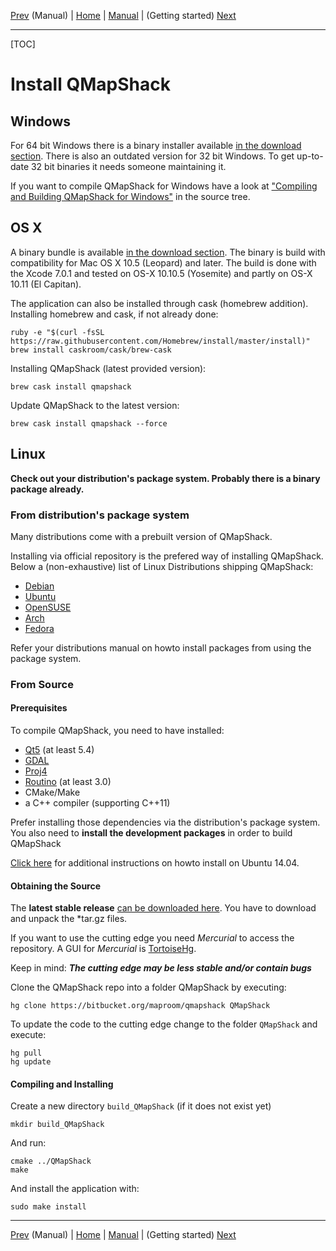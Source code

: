 [Prev](DocMain) (Manual) | [Home](Home) | [Manual](DocMain) | (Getting started) [Next](DocGettingStarted)
- - -

[TOC]

# Install QMapShack

## Windows

For 64 bit Windows there is a binary installer available [in the download section](https://bitbucket.org/maproom/qmapshack/downloads).
There is also an outdated version for 32 bit Windows. To get up-to-date 32 bit binaries it needs someone maintaining it.

If you want to compile QMapShack for Windows have a look at ["Compiling and Building QMapShack for Windows"](BuildWindowsVisualStudio) in the source tree.

## OS X

A binary bundle is available [in the download section](https://bitbucket.org/maproom/qmapshack/downloads).
The binary is build with compatibility for Mac OS X 10.5 (Leopard) and later. The build is done with the Xcode 7.0.1 and tested on OS-X 10.10.5 (Yosemite) and partly on OS-X 10.11 (El Capitan).

The application can also be installed through cask (homebrew addition).
Installing homebrew and cask, if not already done: 

    ruby -e "$(curl -fsSL https://raw.githubusercontent.com/Homebrew/install/master/install)"
    brew install caskroom/cask/brew-cask

Installing QMapShack (latest provided version):

    brew cask install qmapshack

Update QMapShack to the latest version:

    brew cask install qmapshack --force 
   
## Linux

**Check out your distribution's package system. Probably there is a binary package already.**


### From distribution's package system

Many distributions come with a prebuilt version of QMapShack.

Installing via official repository is the prefered way of installing QMapShack.
Below a (non-exhaustive) list of Linux Distributions shipping QMapShack:

* [Debian](https://packages.debian.org/testing/qmapshack)
* [Ubuntu](http://packages.ubuntu.com/xenial/qmapshack)
* [OpenSUSE](https://software.opensuse.org/package/qmapshack)
* [Arch](https://aur.archlinux.org/packages/qmapshack/)
* [Fedora](https://admin.fedoraproject.org/pkgdb/package/rpms/qmapshack/)

Refer your distributions manual on howto install packages from using the package system.

### From Source

#### Prerequisites

To compile QMapShack, you need to have installed:

* [Qt5](https://www.qt.io/) (at least 5.4)
* [GDAL](http://www.gdal.org/)
* [Proj4](https://github.com/OSGeo/proj.4/wiki)
* [Routino](http://www.routino.org/) (at least 3.0)
* CMake/Make
* a C++ compiler (supporting C++11)

Prefer installing those dependencies via the distribution's package system.
You also need to **install the development packages** in order to build QMapShack

[Click here](Ubuntu-14.04-HowTo) for additional instructions on howto install on Ubuntu 14.04.

#### Obtaining the Source

The **latest stable release** [can be downloaded here](https://bitbucket.org/maproom/qmapshack/downloads).
You have to download and unpack the \*tar.gz files.

If you want to use the cutting edge you need _Mercurial_ to access the repository.
A GUI for _Mercurial_ is [TortoiseHg](http://tortoisehg.bitbucket.org/).

Keep in mind: **_The cutting edge may be less stable and/or contain bugs_**

Clone the QMapShack repo into a folder QMapShack by executing:

    hg clone https://bitbucket.org/maproom/qmapshack QMapShack

To update the code to the cutting edge change to the folder `QMapShack` and execute:

    hg pull
    hg update

#### Compiling and Installing

Create a new directory `build_QMapShack` (if it does not exist yet)

    mkdir build_QMapShack

And run:

    cmake ../QMapShack
    make


And install the application with:

    sudo make install

- - -
[Prev](DocMain) (Manual) | [Home](Home) | [Manual](DocMain) | (Getting started) [Next](DocGettingStarted)